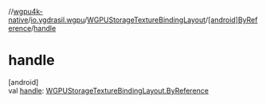 //[wgpu4k-native](../../../../index.md)/[io.ygdrasil.wgpu](../../index.md)/[WGPUStorageTextureBindingLayout](../index.md)/[[android]ByReference](index.md)/[handle](handle.md)

# handle

[android]\
val [handle](handle.md): [WGPUStorageTextureBindingLayout.ByReference](../../../io.ygdrasil.wgpu.android/-w-g-p-u-storage-texture-binding-layout/-by-reference/index.md)